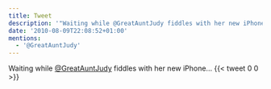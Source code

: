 ```yaml
---
title: Tweet
description: '"Waiting while @GreatAuntJudy fiddles with her new iPhone..."'
date: '2010-08-09T22:08:52+01:00'
mentions:
  - '@GreatAuntJudy'
---
```

Waiting while [@GreatAuntJudy](https://twitter.com/@GreatAuntJudy) fiddles with her new iPhone...
      {{< tweet 0 0 >}}
    
